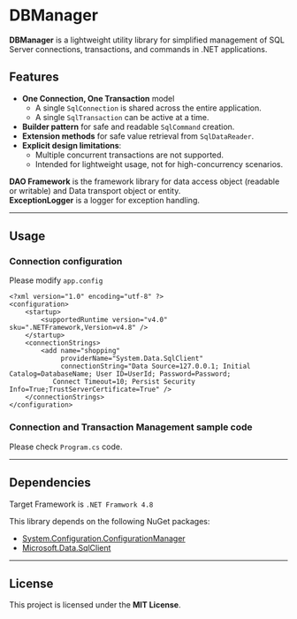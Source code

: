 # DBManager

**DBManager** is a lightweight utility library for simplified management of SQL Server connections, transactions, and commands in .NET applications.

## Features

- **One Connection, One Transaction** model  
  - A single `SqlConnection` is shared across the entire application.  
  - A single `SqlTransaction` can be active at a time.  
- **Builder pattern** for safe and readable `SqlCommand` creation.  
- **Extension methods** for safe value retrieval from `SqlDataReader`.  
- **Explicit design limitations**:  
  - Multiple concurrent transactions are not supported.  
  - Intended for lightweight usage, not for high-concurrency scenarios.  

**DAO Framework** is the framework library for data access object (readable or writable) and Data transport object or entity.  
**ExceptionLogger** is a logger for exception handling.  

---

## Usage
### Connection configuration
Please modify `app.config`
```
<?xml version="1.0" encoding="utf-8" ?>
<configuration>
    <startup> 
        <supportedRuntime version="v4.0" sku=".NETFramework,Version=v4.8" />
    </startup>
	<connectionStrings>
		<add name="shopping"
			 providerName="System.Data.SqlClient"
			 connectionString="Data Source=127.0.0.1; Initial Catalog=DatabaseName; User ID=UserId; Password=Password;
           Connect Timeout=10; Persist Security Info=True;TrustServerCertificate=True" />
	</connectionStrings>
</configuration>
```

### Connection and Transaction Management sample code
Please check `Program.cs` code.

---

## Dependencies

Target Framework is `.NET Framwork 4.8`

This library depends on the following NuGet packages:

- [System.Configuration.ConfigurationManager](https://www.nuget.org/packages/System.Configuration.ConfigurationManager/)  
- [Microsoft.Data.SqlClient](https://www.nuget.org/packages/Microsoft.Data.SqlClient/)  

---

## License

This project is licensed under the **MIT License**.  

